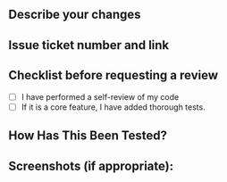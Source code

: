 ## Describe your changes

## Issue ticket number and link

## Checklist before requesting a review
- [ ] I have performed a self-review of my code
- [ ] If it is a core feature, I have added thorough tests.

## How Has This Been Tested?
<!--- Please describe in detail how you tested your changes. -->
<!--- Include details of your testing environment, and the tests you ran to -->

## Screenshots (if appropriate):